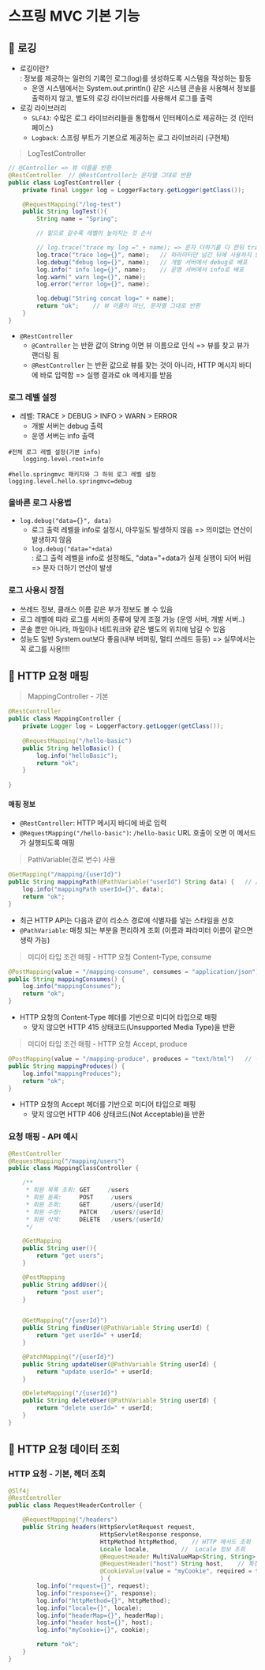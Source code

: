 # 스프링 MVC 기본 기능  
## 📍 로깅  
+ 로깅이란?   
 : 정보를 제공하는 일련의 기록인 로그(log)를 생성하도록 시스템을 작성하는 활동   
  + 운영 시스템에서는 System.out.println() 같은 시스템 콘솔을 사용해서 정보를 출력하지 않고, 별도의 로깅 라이브러리를 사용해서 로그를 출력  
+ 로깅 라이브러리
  + `SLF4J`: 수많은 로그 라이브러리들을 통합해서 인터페이스로 제공하는 것 (인터페이스)
  + `Logback`: 스프링 부트가 기본으로 제공하는 로그 라이브러리 (구현체)   

> LogTestController
```java
// @Controller => 뷰 이름을 반환
@RestController  // @RestController는 문자열 그대로 반환
public class LogTestController {
    private final Logger log = LoggerFactory.getLogger(getClass());

    @RequestMapping("/log-test")
    public String logTest(){
        String name = "Spring";

        // 밑으로 갈수록 레벨이 높아지는 것 순서

        // log.trace("trace my log =" + name); => 문자 더하기를 다 한뒤 trace를 사용하지 않는다는 결정이 나기 때문에 쓸모없는 리소스 사용 (비효율적)
        log.trace("trace log={}", name);   // 파라미터만 넘긴 뒤에 사용하지 않는 결정이 남 (효율적)
        log.debug("debug log={}", name);   // 개발 서버에서 debug로 배포
        log.info(" info log={}", name);    // 운영 서버에서 info로 배포
        log.warn(" warn log={}", name);
        log.error("error log={}", name);

        log.debug("String concat log=" + name);
        return "ok";    // 뷰 이름이 아닌, 문자열 그대로 반환
    }
}
```
+ `@RestController`   
  + `@Controller` 는 반환 값이 String 이면 뷰 이름으로 인식 => 뷰를 찾고 뷰가 랜더링 됨
  + `@RestController` 는 반환 값으로 뷰를 찾는 것이 아니라, HTTP 메시지 바디에 바로 입력함 => 실행 결과로 ok 메세지를 받음      

### 로그 레벨 설정  
+ 레벨: TRACE > DEBUG > INFO > WARN > ERROR
  + 개발 서버는 debug 출력
  + 운영 서버는 info 출력
```text
#전체 로그 레벨 설정(기본 info)
    logging.level.root=info
    
#hello.springmvc 패키지와 그 하위 로그 레벨 설정
logging.level.hello.springmvc=debug
```
### 올바른 로그 사용법   
+ `log.debug("data={}", data)`
  + 로그 출력 레벨을 info로 설정시, 아무일도 발생하지 않음 => 의미없는 연산이 발생하지 않음
  + `log.debug("data="+data)`   
    : 로그 출력 레벨을 info로 설정해도, "data="+data가 실제 실행이 되어 버림 => 문자 더하기 연산이 발생   

### 로그 사용시 장점
+ 쓰레드 정보, 클래스 이름 같은 부가 정보도 볼 수 있음
+ 로그 레벨에 따라 로그를 서버의 종류에 맞게 조절 가능 (운영 서버, 개발 서버..)
+ 콘솔 뿐만 아니라, 파일이나 네트워크와 같은 별도의 위치에 남길 수 있음
+ 성능도 일반 System.out보다 좋음(내부 버퍼링, 멀티 쓰레드 등등)  => 실무에서는 꼭 로그를 사용!!!!   

## 📍 HTTP 요청 매핑   
> MappingController - 기본 
```java
@RestController
public class MappingController {
    private Logger log = LoggerFactory.getLogger(getClass());
  
    @RequestMapping("/hello-basic")
    public String helloBasic() {
        log.info("helloBasic");
        return "ok";
    }
  
}
```
#### 매핑 정보
+ `@RestController`: HTTP 메시지 바디에 바로 입력
+ `@RequestMapping("/hello-basic")`: `/hello-basic` URL 호출이 오면 이 메서드가 실행되도록 매핑   

> PathVariable(경로 변수) 사용   
```java
@GetMapping("/mapping/{userId}")
public String mappingPath(@PathVariable("userId") String data) {   // // @PathVariable로 값을 꺼내서 사용
    log.info("mappingPath userId={}", data);
    return "ok";
}
```
+ 최근 HTTP API는 다음과 같이 리소스 경로에 식별자를 넣는 스타일을 선호
+ `@PathVariable`: 매칭 되는 부분을 편리하게 조회 (이름과 파라미터 이름이 같으면 생략 가능)   

> 미디어 타입 조건 매핑 - HTTP 요청 Content-Type, consume
```java
@PostMapping(value = "/mapping-consume", consumes = "application/json")   // header의 content 타입이 application/json인 경우만 호출됨
public String mappingConsumes() {
    log.info("mappingConsumes");
    return "ok";
}
```
+ HTTP 요청의 Content-Type 헤더를 기반으로 미디어 타입으로 매핑
  + 맞지 않으면 HTTP 415 상태코드(Unsupported Media Type)을 반환  
  
> 미디어 타입 조건 매핑 - HTTP 요청 Accept, produce
```java
@PostMapping(value = "/mapping-produce", produces = "text/html")   // 컨트롤러가 생산해내는 content 타입
public String mappingProduces() {
    log.info("mappingProduces");
    return "ok";
}
```
+ HTTP 요청의 Accept 헤더를 기반으로 미디어 타입으로 매핑
  + 맞지 않으면 HTTP 406 상태코드(Not Acceptable)을 반환   

### 요청 매핑 - API 예시   
```java
@RestController
@RequestMapping("/mapping/users")
public class MappingClassController {

    /**
     * 회원 목록 조회: GET     /users
     * 회원 등록:     POST     /users
     * 회원 조회:     GET      /users/{userId}
     * 회원 수정:     PATCH    /users/{userId}
     * 회원 삭제:     DELETE   /users/{userId}
     */

    @GetMapping
    public String user(){
        return "get users";
    }

    @PostMapping
    public String addUser(){
        return "post user";
    }


    @GetMapping("/{userId}")
    public String findUser(@PathVariable String userId) {
        return "get userId=" + userId;
    }

    @PatchMapping("/{userId}")
    public String updateUser(@PathVariable String userId) {
        return "update userId=" + userId;
    }

    @DeleteMapping("/{userId}")
    public String deleteUser(@PathVariable String userId) {
        return "delete userId=" + userId;
    }
}
```
## 📍 HTTP 요청 데이터 조회
### HTTP 요청 - 기본, 헤더 조회   
```java
@Slf4j
@RestController
public class RequestHeaderController {

    @RequestMapping("/headers")
    public String headers(HttpServletRequest request,
                          HttpServletResponse response,
                          HttpMethod httpMethod,    // HTTP 메서드 조회
                          Locale locale,         //  Locale 정보 조회
                          @RequestHeader MultiValueMap<String, String> headerMap,  // 모든 HTTP 헤더를 MultiValueMap 형식으로 조회
                          @RequestHeader("host") String host,    // 특정 HTTP 헤더를 조회
                          @CookieValue(value = "myCookie", required = false) String cookie
                          ) {
        log.info("request={}", request);
        log.info("response={}", response);
        log.info("httpMethod={}", httpMethod);
        log.info("locale={}", locale);
        log.info("headerMap={}", headerMap);
        log.info("header host={}", host);
        log.info("myCookie={}", cookie);

        return "ok";
    }
}
```
